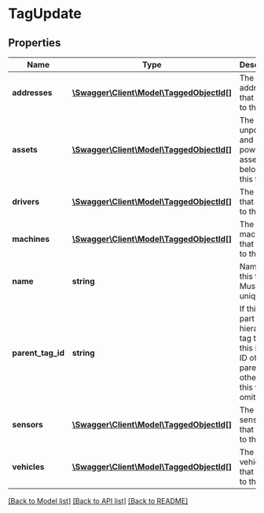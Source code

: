 # TagUpdate

## Properties
Name | Type | Description | Notes
------------ | ------------- | ------------- | -------------
**addresses** | [**\Swagger\Client\Model\TaggedObjectId[]**](TaggedObjectId.md) | The addresses that belong to this tag. | [optional] 
**assets** | [**\Swagger\Client\Model\TaggedObjectId[]**](TaggedObjectId.md) | The trailers, unpowered, and powered assets that belong to this tag. | [optional] 
**drivers** | [**\Swagger\Client\Model\TaggedObjectId[]**](TaggedObjectId.md) | The drivers that belong to this tag. | [optional] 
**machines** | [**\Swagger\Client\Model\TaggedObjectId[]**](TaggedObjectId.md) | The machines that belong to this tag. | [optional] 
**name** | **string** | Name of this tag. Must be unique. | 
**parent_tag_id** | **string** | If this tag is part a hierarchical tag tree, this is the ID of the parent tag, otherwise this will be omitted. | [optional] 
**sensors** | [**\Swagger\Client\Model\TaggedObjectId[]**](TaggedObjectId.md) | The sensors that belong to this tag. | [optional] 
**vehicles** | [**\Swagger\Client\Model\TaggedObjectId[]**](TaggedObjectId.md) | The vehicles that belong to this tag. | [optional] 

[[Back to Model list]](../README.md#documentation-for-models) [[Back to API list]](../README.md#documentation-for-api-endpoints) [[Back to README]](../README.md)


